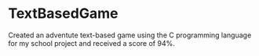 # TextBasedGame
Created an adventute text-based game using the C programming language for my school project and received a score of 94%.
